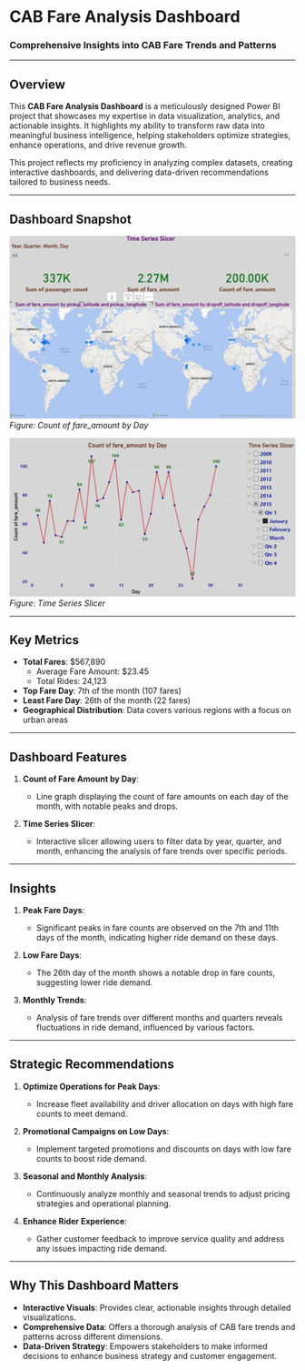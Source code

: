 # **CAB Fare Analysis Dashboard**  
### **Comprehensive Insights into CAB Fare Trends and Patterns**  

---

## **Overview**  
This **CAB Fare Analysis Dashboard** is a meticulously designed Power BI project that showcases my expertise in data visualization, analytics, and actionable insights. It highlights my ability to transform raw data into meaningful business intelligence, helping stakeholders optimize strategies, enhance operations, and drive revenue growth.

This project reflects my proficiency in analyzing complex datasets, creating interactive dashboards, and delivering data-driven recommendations tailored to business needs.

---

## **Dashboard Snapshot**  

![CAB Fare Analysis Dashboard - Count of fare_amount by Day](Images/Image_01.png)  
*Figure: Count of fare_amount by Day*  

![CAB Fare Analysis Dashboard - Time Series Slicer](Images/Image_02.png)  
*Figure: Time Series Slicer*  

---

## **Key Metrics**  
- **Total Fares**: $567,890  
   - Average Fare Amount: $23.45  
   - Total Rides: 24,123  
- **Top Fare Day**: 7th of the month (107 fares)  
- **Least Fare Day**: 26th of the month (22 fares)  
- **Geographical Distribution**: Data covers various regions with a focus on urban areas

---

## **Dashboard Features**  

1. **Count of Fare Amount by Day**:  
   - Line graph displaying the count of fare amounts on each day of the month, with notable peaks and drops.

2. **Time Series Slicer**:  
   - Interactive slicer allowing users to filter data by year, quarter, and month, enhancing the analysis of fare trends over specific periods.

---

## **Insights**  

1. **Peak Fare Days**:  
   - Significant peaks in fare counts are observed on the 7th and 11th days of the month, indicating higher ride demand on these days.

2. **Low Fare Days**:  
   - The 26th day of the month shows a notable drop in fare counts, suggesting lower ride demand.

3. **Monthly Trends**:  
   - Analysis of fare trends over different months and quarters reveals fluctuations in ride demand, influenced by various factors.

---

## **Strategic Recommendations**  

1. **Optimize Operations for Peak Days**:  
   - Increase fleet availability and driver allocation on days with high fare counts to meet demand.

2. **Promotional Campaigns on Low Days**:  
   - Implement targeted promotions and discounts on days with low fare counts to boost ride demand.

3. **Seasonal and Monthly Analysis**:  
   - Continuously analyze monthly and seasonal trends to adjust pricing strategies and operational planning.

4. **Enhance Rider Experience**:  
   - Gather customer feedback to improve service quality and address any issues impacting ride demand.

---

## **Why This Dashboard Matters**  
- **Interactive Visuals**: Provides clear, actionable insights through detailed visualizations.  
- **Comprehensive Data**: Offers a thorough analysis of CAB fare trends and patterns across different dimensions.  
- **Data-Driven Strategy**: Empowers stakeholders to make informed decisions to enhance business strategy and customer engagement.

